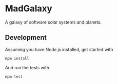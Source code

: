 MadGalaxy
=========

A galaxy of software solar systems and planets.

Development
-----------
Assuming you have Node.js installed, get started with

    npm install

And run the tests with

    npm test

